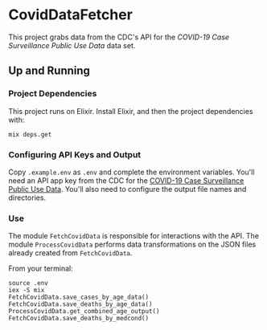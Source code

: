# CovidDataFetcher

This project grabs data from the CDC's API for the *COVID-19 Case Surveillance Public Use Data* data set.

## Up and Running

### Project Dependencies

This project runs on Elixir. Install Elixir, and then the project dependencies with:

```
mix deps.get
```

### Configuring API Keys and Output

Copy `.example.env` as `.env` and complete the environment variables. You'll need an API app key from the CDC for the [COVID-19 Case Surveillance Public Use Data](https://dev.socrata.com/foundry/data.cdc.gov/vbim-akqf). You'll also need to configure the output file names and directories.

### Use

The module `FetchCovidData` is responsible for interactions with the API. The module `ProcessCovidData` performs data transformations on the JSON files already created from `FetchCovidData`.

From your terminal:
```
source .env
iex -S mix
FetchCovidData.save_cases_by_age_data()
FetchCovidData.save_deaths_by_age_data()
ProcessCovidData.get_combined_age_output()
FetchCovidData.save_deaths_by_medcond()
```
